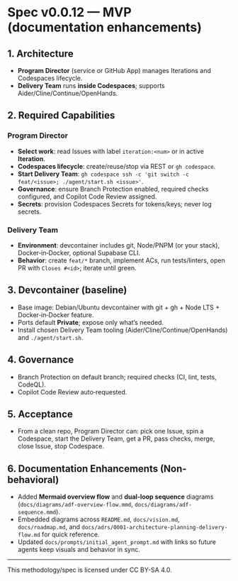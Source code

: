 # Spec v0.0.12 — MVP (documentation enhancements)

## 1. Architecture
- **Program Director** (service or GitHub App) manages Iterations and Codespaces lifecycle.
- **Delivery Team** runs **inside Codespaces**; supports Aider/Cline/Continue/OpenHands.

## 2. Required Capabilities
### Program Director
- **Select work**: read Issues with label `iteration:<num>` or in active **Iteration**.
- **Codespaces lifecycle**: create/reuse/stop via REST or `gh codespace`.
- **Start Delivery Team**: `gh codespace ssh -c 'git switch -c feat/<issue>; ./agent/start.sh <issue>'`.
- **Governance**: ensure Branch Protection enabled, required checks configured, and Copilot Code Review assigned.
- **Secrets**: provision Codespaces Secrets for tokens/keys; never log secrets.

### Delivery Team
- **Environment**: devcontainer includes git, Node/PNPM (or your stack), Docker‑in‑Docker, optional Supabase CLI.
- **Behavior**: create `feat/*` branch, implement ACs, run tests/linters, open PR with `Closes #<id>`; iterate until green.

## 3. Devcontainer (baseline)
- Base image: Debian/Ubuntu devcontainer with git + gh + Node LTS + Docker‑in‑Docker feature.
- Ports default **Private**; expose only what’s needed.
- Install chosen Delivery Team tooling (Aider/Cline/Continue/OpenHands) and `./agent/start.sh`.

## 4. Governance
- Branch Protection on default branch; required checks (CI, lint, tests, CodeQL).
- Copilot Code Review auto‑requested.

## 5. Acceptance
- From a clean repo, Program Director can: pick one Issue, spin a Codespace, start the Delivery Team, get a PR, pass checks, merge, close Issue, stop Codespace.

## 6. Documentation Enhancements (Non-behavioral)
- Added **Mermaid overview flow** and **dual-loop sequence** diagrams (`docs/diagrams/adf-overview-flow.mmd`, `docs/diagrams/adf-sequence.mmd`).
- Embedded diagrams across `README.md`, `docs/vision.md`, `docs/roadmap.md`, and `docs/adrs/0001-architecture-planning-delivery-flow.md` for quick reference.
- Updated `docs/prompts/initial_agent_prompt.md` with links so future agents keep visuals and behavior in sync.

---

This methodology/spec is licensed under CC BY-SA 4.0.

